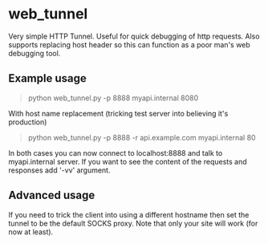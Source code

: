 # web_tunnel

Very simple HTTP Tunnel.  Useful for quick debugging of http requests.
Also supports replacing host header so this can function as a poor man's web debugging tool.

## Example usage

> python web_tunnel.py -p 8888 myapi.internal 8080

With host name replacement (tricking test server into believing it's production)

> python web_tunnel.py -p 8888 -r api.example.com myapi.internal 80

In both cases you can now connect to localhost:8888 and talk to myapi.internal server.  If you want to see the content of the requests and responses add '-vv' argument.

## Advanced usage

If you need to trick the client into using a different hostname then set the tunnel to be the default SOCKS proxy.  Note that only your site will work (for now at least).




